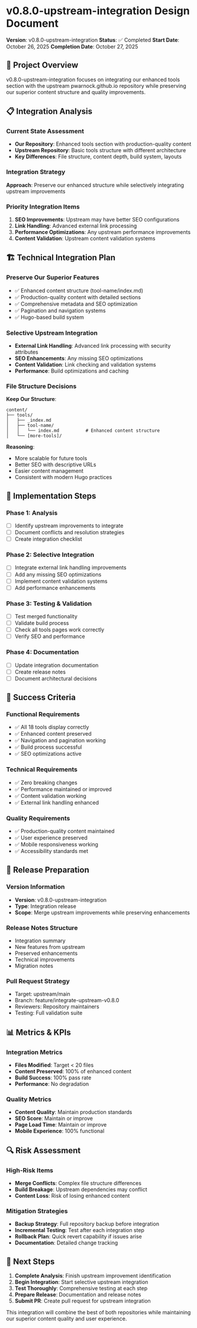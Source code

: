 # v0.8.0-upstream-integration Design Document

**Version**: v0.8.0-upstream-integration
**Status**: ✅ Completed
**Start Date**: October 26, 2025
**Completion Date**: October 27, 2025

## 🎯 Project Overview

v0.8.0-upstream-integration focuses on integrating our enhanced tools section with the upstream pwarnock.github.io repository while preserving our superior content structure and quality improvements.

## 📋 Integration Analysis

### Current State Assessment

- **Our Repository**: Enhanced tools section with production-quality content
- **Upstream Repository**: Basic tools structure with different architecture
- **Key Differences**: File structure, content depth, build system, layouts

### Integration Strategy

**Approach**: Preserve our enhanced structure while selectively integrating upstream improvements

### Priority Integration Items

1. **SEO Improvements**: Upstream may have better SEO configurations
2. **Link Handling**: Advanced external link processing
3. **Performance Optimizations**: Any upstream performance improvements
4. **Content Validation**: Upstream content validation systems

## 🏗️ Technical Integration Plan

### Preserve Our Superior Features

- ✅ Enhanced content structure (tool-name/index.md)
- ✅ Production-quality content with detailed sections
- ✅ Comprehensive metadata and SEO optimization
- ✅ Pagination and navigation systems
- ✅ Hugo-based build system

### Selective Upstream Integration

- **External Link Handling**: Advanced link processing with security attributes
- **SEO Enhancements**: Any missing SEO optimizations
- **Content Validation**: Link checking and validation systems
- **Performance**: Build optimizations and caching

### File Structure Decisions

**Keep Our Structure**:

```
content/
├── tools/
│   ├── _index.md
│   ├── tool-name/
│   │   └── index.md          # Enhanced content structure
│   └── [more-tools]/
```

**Reasoning**:

- More scalable for future tools
- Better SEO with descriptive URLs
- Easier content management
- Consistent with modern Hugo practices

## 🔧 Implementation Steps

### Phase 1: Analysis

- [ ] Identify upstream improvements to integrate
- [ ] Document conflicts and resolution strategies
- [ ] Create integration checklist

### Phase 2: Selective Integration

- [ ] Integrate external link handling improvements
- [ ] Add any missing SEO optimizations
- [ ] Implement content validation systems
- [ ] Add performance enhancements

### Phase 3: Testing & Validation

- [ ] Test merged functionality
- [ ] Validate build process
- [ ] Check all tools pages work correctly
- [ ] Verify SEO and performance

### Phase 4: Documentation

- [ ] Update integration documentation
- [ ] Create release notes
- [ ] Document architectural decisions

## 🎯 Success Criteria

### Functional Requirements

- ✅ All 18 tools display correctly
- ✅ Enhanced content preserved
- ✅ Navigation and pagination working
- ✅ Build process successful
- ✅ SEO optimizations active

### Technical Requirements

- ✅ Zero breaking changes
- ✅ Performance maintained or improved
- ✅ Content validation working
- ✅ External link handling enhanced

### Quality Requirements

- ✅ Production-quality content maintained
- ✅ User experience preserved
- ✅ Mobile responsiveness working
- ✅ Accessibility standards met

## 🚀 Release Preparation

### Version Information

- **Version**: v0.8.0-upstream-integration
- **Type**: Integration release
- **Scope**: Merge upstream improvements while preserving enhancements

### Release Notes Structure

- Integration summary
- New features from upstream
- Preserved enhancements
- Technical improvements
- Migration notes

### Pull Request Strategy

- Target: upstream/main
- Branch: feature/integrate-upstream-v0.8.0
- Reviewers: Repository maintainers
- Testing: Full validation suite

## 📊 Metrics & KPIs

### Integration Metrics

- **Files Modified**: Target < 20 files
- **Content Preserved**: 100% of enhanced content
- **Build Success**: 100% pass rate
- **Performance**: No degradation

### Quality Metrics

- **Content Quality**: Maintain production standards
- **SEO Score**: Maintain or improve
- **Page Load Time**: Maintain or improve
- **Mobile Experience**: 100% functional

## 🔍 Risk Assessment

### High-Risk Items

- **Merge Conflicts**: Complex file structure differences
- **Build Breakage**: Upstream dependencies may conflict
- **Content Loss**: Risk of losing enhanced content

### Mitigation Strategies

- **Backup Strategy**: Full repository backup before integration
- **Incremental Testing**: Test after each integration step
- **Rollback Plan**: Quick revert capability if issues arise
- **Documentation**: Detailed change tracking

## 📝 Next Steps

1. **Complete Analysis**: Finish upstream improvement identification
2. **Begin Integration**: Start selective upstream integration
3. **Test Thoroughly**: Comprehensive testing at each step
4. **Prepare Release**: Documentation and release notes
5. **Submit PR**: Create pull request for upstream integration

This integration will combine the best of both repositories while maintaining our superior content quality and user experience.
